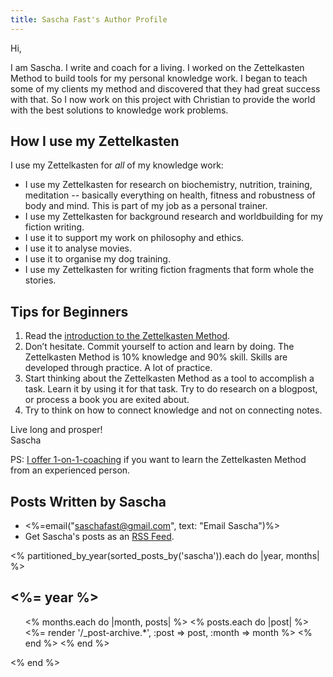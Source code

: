 ```yaml
---
title: Sascha Fast's Author Profile
---
```

Hi,

I am Sascha. I write and coach for a living. I worked on the Zettelkasten Method to build tools for my personal knowledge work. I began to teach some of my clients my method and discovered that they had great success with that. So I now work on this project with Christian to provide the world with the best solutions to knowledge work problems.

## How I use my Zettelkasten

I use my Zettelkasten for *all* of my knowledge work:

- I use my Zettelkasten for research on biochemistry, nutrition, training, meditation -- basically everything on health, fitness and robustness of body and mind. This is part of my job as a personal trainer.
- I use my Zettelkasten for background research and worldbuilding for my fiction writing.
- I use it to support my work on philosophy and ethics.
- I use it to analyse movies.
- I use it to organise my dog training.
- I use my Zettelkasten for writing fiction fragments that form whole the stories.

## Tips for Beginners

1. Read the [introduction to the Zettelkasten Method](https://zettelkasten.de/introduction).
2. Don’t hesitate. Commit yourself to action and learn by doing. The Zettelkasten Method is 10% knowledge and 90% skill. Skills are developed through practice. A lot of practice.
3. Start thinking about the Zettelkasten Method as a tool to accomplish a task. Learn it by using it for that task. Try to do research on a blogpost, or process a book you are exited about.
4. Try to think on how to connect knowledge and not on connecting notes.

Live long and prosper!<br>
Sascha

PS: [I offer 1-on-1-coaching](https://zettelkasten.de/coaching) if you want to learn the Zettelkasten Method from an experienced person.

## Posts Written by Sascha

- <%=email("saschafast@gmail.com", text: "Email Sascha")%>
- Get Sascha's posts as an [RSS Feed](/authors/sascha/feed.atom).

<section id="posts">
<% partitioned_by_year(sorted_posts_by('sascha')).each do |year, months| %>
  <h2><%= year %></h2>
  <ul class="allposts">
  <% months.each do |month, posts| %>
  <% posts.each do |post| %>
  <%= render '/_post-archive.*', :post => post, :month => month %>
  <% end %>
  <% end %>
  </ul>
<% end %>
</section>
